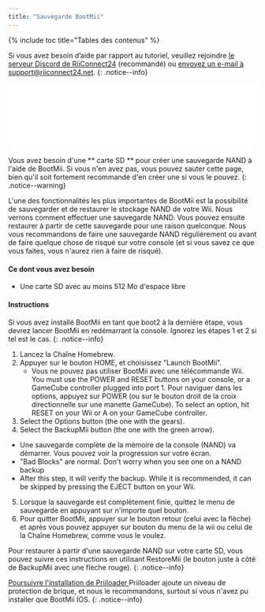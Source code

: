 ```yaml
---
title: "Sauvegarde BootMii"
---
```


{% include toc title="Tables des contenus" %}

Si vous avez besoin d’aide par rapport au tutoriel, veuillez rejoindre [le serveur Discord de RiiConnect24](https://discord.gg/b4Y7jfD) (recommandé) ou [envoyez un e-mail à support@riiconnect24.net](mailto:support@riiconnect24.net).
{: .notice--info}

![Logo de BootMii](/images/bootmii.png)

Vous avez besoin d'une ** carte SD ** pour créer une sauvegarde NAND à l'aide de BootMii. Si vous n'en avez pas, vous pouvez sauter cette page, bien qu'il soit fortement recommandé d'en créer une si vous le pouvez.
{: .notice--warning}

L'une des fonctionnalités les plus importantes de BootMii est la possibilité de sauvegarder et de restaurer le stockage NAND de votre Wii. Nous verrons comment effectuer une sauvegarde NAND. Vous pouvez ensuite restaurer à partir de cette sauvegarde pour une raison quelconque. Nous vous recommandons de faire une sauvegarde NAND régulièrement ou avant de faire quelque chose de risqué sur votre console (et si vous savez ce que vous faites, vous n'aurez rien à faire de risqué).

#### Ce dont vous avez besoin
* Une carte SD avec au moins 512 Mo d'espace libre

#### Instructions
Si vous avez installé BootMii en tant que boot2 à la dernière étape, vous devrez lancer BootMii en redémarrant la console. Ignorez les étapes 1 et 2 si tel est le cas.
{: .notice--info}
1. Lancez la Chaîne Homebrew.
2. Appuyer sur le bouton HOME, et choisissez "Launch BootMii".
   - Vous ne pouvez pas utiliser BootMii avec une télécommande Wii. You must use the POWER and RESET buttons on your console, or a GameCube controller plugged into port 1. Pour naviguer dans les options, appuyez sur POWER (ou sur le bouton droit de la croix directionnelle sur une manette GameCube). To select an option, hit RESET on your Wii or A on your GameCube controller.
3. Select the Options button (the one with the gears).
4. Select the BackupMii button (the one with the green arrow).
- Une sauvegarde complète de la mémoire de la console (NAND) va démarrer. Vous pouvez voir la progression sur votre écran.
- "Bad Blocks" are normal. Don't worry when you see one on a NAND backup
- After this step, it will verify the backup. While it is recommended, it can be skipped by pressing the EJECT button on your Wii.
5. Lorsque la sauvegarde est complètement finie, quittez le menu de sauvegarde en appuyant sur n'importe quel bouton.
6. Pour quitter BootMii, appuyer sur le bouton retour (celui avec la flèche) et après vous pouvez appuyer sur bouton du menu de la wii ou celui de la Chaîne Homebrew, comme vous le voulez.

Pour restaurer à partir d'une sauvegarde NAND sur votre carte SD, vous pouvez suivre ces instructions en utilisant RestoreMii (le bouton juste à côté de BackupMii avec une flèche rouge).
{: .notice--info}

[ Poursuivre l'installation de Priiloader ](priiloader) Priiloader ajoute un niveau de protection de brique, et nous le recommandons, surtout si vous n'avez pu installer que BootMii IOS.
{: .notice--info}
